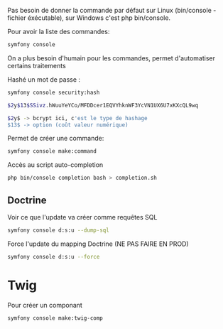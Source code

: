 Pas besoin de donner la commande par défaut sur Linux (bin/console - fichier éxécutable), sur Windows c'est php bin/console.

Pour avoir la liste des commandes: 

```bash
symfony console
```

On a plus besoin d'humain pour les commandes, permet d'automatiser certains traitements

Hashé un mot de passe :
```bash
symfony console security:hash
```
```bash
$2y$13$SSivz.hWuuYeYCo/MFDDcer1EQVYhknWF3YcVN1UX6U7xKXcQL9wq

$2y$ -> bcrypt ici, c'est le type de hashage
$13$ -> option (coût valeur numérique)
```
Permet de créer une commande: 
```bash
symfony console make:command 
```

Accès au script auto-completion
```bash
php bin/console completion bash > completion.sh
```

## Doctrine
Voir ce que l'update va créer comme requêtes SQL
```bash
symfony console d:s:u --dump-sql
```

Force l'update du mapping Doctrine (NE PAS FAIRE EN PROD)
```bash
symfony console d:s:u --force
```

# Twig
Pour créer un componant
```bash
symfony console make:twig-comp
```
 